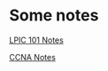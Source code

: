 Some notes
==============

[LPIC 101 Notes](https://github.com/mrafieee/notes/blob/master/LPIC-101.md)

[CCNA Notes](https://github.com/mrafieee/notes/blob/master/CCNA.md)
